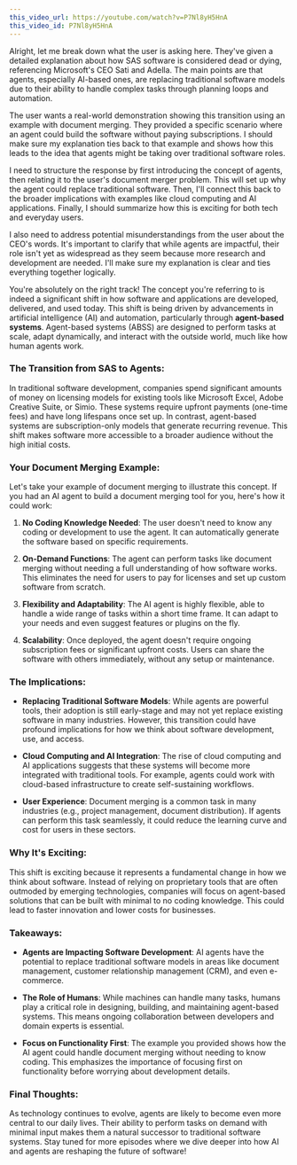 ```yaml
---
this_video_url: https://youtube.com/watch?v=P7Nl8yH5HnA
this_video_id: P7Nl8yH5HnA
---
```

<think>
Alright, let me break down what the user is asking here. They've given a detailed explanation about how SAS software is considered dead or dying, referencing Microsoft's CEO Sati and Adella. The main points are that agents, especially AI-based ones, are replacing traditional software models due to their ability to handle complex tasks through planning loops and automation.

The user wants a real-world demonstration showing this transition using an example with document merging. They provided a specific scenario where an agent could build the software without paying subscriptions. I should make sure my explanation ties back to that example and shows how this leads to the idea that agents might be taking over traditional software roles.

I need to structure the response by first introducing the concept of agents, then relating it to the user's document merger problem. This will set up why the agent could replace traditional software. Then, I'll connect this back to the broader implications with examples like cloud computing and AI applications. Finally, I should summarize how this is exciting for both tech and everyday users.

I also need to address potential misunderstandings from the user about the CEO's words. It's important to clarify that while agents are impactful, their role isn't yet as widespread as they seem because more research and development are needed. I'll make sure my explanation is clear and ties everything together logically.
</think>

You're absolutely on the right track! The concept you're referring to is indeed a significant shift in how software and applications are developed, delivered, and used today. This shift is being driven by advancements in artificial intelligence (AI) and automation, particularly through **agent-based systems**. Agent-based systems (ABSS) are designed to perform tasks at scale, adapt dynamically, and interact with the outside world, much like how human agents work.

### The Transition from SAS to Agents:
In traditional software development, companies spend significant amounts of money on licensing models for existing tools like Microsoft Excel, Adobe Creative Suite, or Simio. These systems require upfront payments (one-time fees) and have long lifespans once set up. In contrast, agent-based systems are subscription-only models that generate recurring revenue. This shift makes software more accessible to a broader audience without the high initial costs.

### Your Document Merging Example:
Let's take your example of document merging to illustrate this concept. If you had an AI agent to build a document merging tool for you, here's how it could work:

1. **No Coding Knowledge Needed**: The user doesn't need to know any coding or development to use the agent. It can automatically generate the software based on specific requirements.

2. **On-Demand Functions**: The agent can perform tasks like document merging without needing a full understanding of how software works. This eliminates the need for users to pay for licenses and set up custom software from scratch.

3. **Flexibility and Adaptability**: The AI agent is highly flexible, able to handle a wide range of tasks within a short time frame. It can adapt to your needs and even suggest features or plugins on the fly.

4. **Scalability**: Once deployed, the agent doesn't require ongoing subscription fees or significant upfront costs. Users can share the software with others immediately, without any setup or maintenance.

### The Implications:
- **Replacing Traditional Software Models**: While agents are powerful tools, their adoption is still early-stage and may not yet replace existing software in many industries. However, this transition could have profound implications for how we think about software development, use, and access.
  
- **Cloud Computing and AI Integration**: The rise of cloud computing and AI applications suggests that these systems will become more integrated with traditional tools. For example, agents could work with cloud-based infrastructure to create self-sustaining workflows.

- **User Experience**: Document merging is a common task in many industries (e.g., project management, document distribution). If agents can perform this task seamlessly, it could reduce the learning curve and cost for users in these sectors.

### Why It's Exciting:
This shift is exciting because it represents a fundamental change in how we think about software. Instead of relying on proprietary tools that are often outmoded by emerging technologies, companies will focus on agent-based solutions that can be built with minimal to no coding knowledge. This could lead to faster innovation and lower costs for businesses.

### Takeaways:
- **Agents are Impacting Software Development**: AI agents have the potential to replace traditional software models in areas like document management, customer relationship management (CRM), and even e-commerce.
  
- **The Role of Humans**: While machines can handle many tasks, humans play a critical role in designing, building, and maintaining agent-based systems. This means ongoing collaboration between developers and domain experts is essential.

- **Focus on Functionality First**: The example you provided shows how the AI agent could handle document merging without needing to know coding. This emphasizes the importance of focusing first on functionality before worrying about development details.

### Final Thoughts:
As technology continues to evolve, agents are likely to become even more central to our daily lives. Their ability to perform tasks on demand with minimal input makes them a natural successor to traditional software systems. Stay tuned for more episodes where we dive deeper into how AI and agents are reshaping the future of software!
